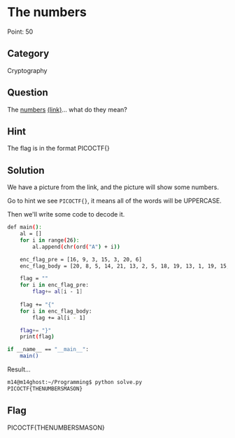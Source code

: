# The numbers

Point: 50

## Category

Cryptography

## Question

The [numbers](https://2019shell1.picoctf.com/static/eb3589c566dd3f809908053460acb817/the_numbers.png) [(link)](https://2019shell1.picoctf.com/static/eb3589c566dd3f809908053460acb817/the_numbers.png)... what do they mean?

## Hint

The flag is in the format PICOCTF{}

## Solution

We have a picture from the link, and the picture will show some numbers. 

Go to hint we see `PICOCTF{}`, it means all of the words will be UPPERCASE.

Then we'll write some code to decode it.

```bash
def main():
    al = []
    for i in range(26):
        al.append(chr(ord("A") + i))

    enc_flag_pre = [16, 9, 3, 15, 3, 20, 6]
    enc_flag_body = [20, 8, 5, 14, 21, 13, 2, 5, 18, 19, 13, 1, 19, 15, 14] 

    flag = ""
    for i in enc_flag_pre:
        flag+= al[i - 1]
    
    flag += "{"
    for i in enc_flag_body:
        flag += al[i - 1]

    flag+= "}"
    print(flag)

if __name__ == "__main__":
    main()
```
Result...

```bash
m14@m14ghost:~/Programming$ python solve.py 
PICOCTF{THENUMBERSMASON}
```

## Flag

PICOCTF{THENUMBERSMASON}